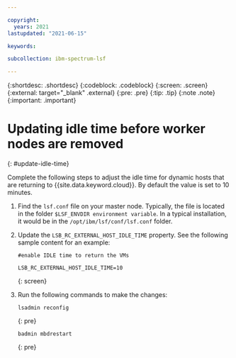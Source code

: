 ```yaml
---

copyright:
  years: 2021
lastupdated: "2021-06-15"

keywords: 

subcollection: ibm-spectrum-lsf

---
```


{:shortdesc: .shortdesc}
{:codeblock: .codeblock}
{:screen: .screen}
{:external: target="_blank" .external}
{:pre: .pre}
{:tip: .tip}
{:note .note}
{:important: .important}

# Updating idle time before worker nodes are removed
{: #update-idle-time}

Complete the following steps to adjust the idle time for dynamic hosts that are returning to {{site.data.keyword.cloud}}. By default the value is set to 10 minutes.

1. Find the `lsf.conf` file on your master node. Typically, the file is located in the folder `$LSF_ENVDIR environment variable`. In a typical installation, it would be in the `/opt/ibm/lsf/conf/lsf.conf` folder.
2. Update the `LSB_RC_EXTERNAL_HOST_IDLE_TIME` property. See the following sample content for an example:

    ```
    #enable IDLE time to return the VMs

    LSB_RC_EXTERNAL_HOST_IDLE_TIME=10
    ```
    {: screen}

3. Run the following commands to make the changes:

    ```
    lsadmin reconfig
    ```
    {: pre}

    ```
    badmin mbdrestart
    ```
    {: pre}

